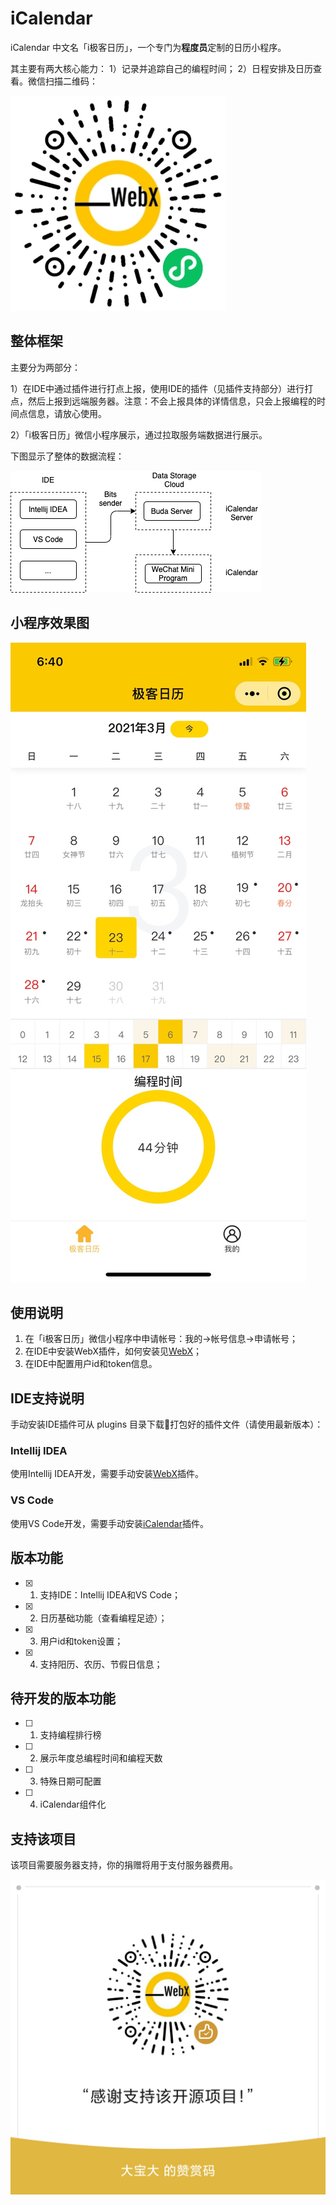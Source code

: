 # iCalendar
iCalendar 中文名「i极客日历」，一个专门为**程度员**定制的日历小程序。

其主要有两大核心能力：
1）记录并追踪自己的编程时间；
2）日程安排及日历查看。微信扫描二维码：

![](icalendar-wechat/images/iCalendar.jpg)

## 整体框架
主要分为两部分：

1）在IDE中通过插件进行打点上报，使用IDE的插件（见插件支持部分）进行打点，然后上报到远端服务器。注意：不会上报具体的详情信息，只会上报编程的时间点信息，请放心使用。  

2）「i极客日历」微信小程序展示，通过拉取服务端数据进行展示。

下图显示了整体的数据流程：

![](images/iCalendarFramework.png)

## 小程序效果图

![](icalendar-wechat/images/demo/demo.png)

## 使用说明  

1. 在「i极客日历」微信小程序中申请帐号：我的->帐号信息->申请帐号；   
2. 在IDE中安装WebX插件，如何安装见[WebX](https://github.com/aborn/WebX)；  
3. 在IDE中配置用户id和token信息。  

## IDE支持说明
手动安装IDE插件可从 plugins 目录下载打包好的插件文件（请使用最新版本）：
### Intellij IDEA
使用Intellij IDEA开发，需要手动安装[WebX](https://github.com/aborn/WebX)插件。  

### VS Code
使用VS Code开发，需要手动安装[iCalendar](https://github.com/aborn/iCalendar/tree/main/icalendar-vscode)插件。

## 版本功能

- [x] 1. 支持IDE：Intellij IDEA和VS Code；  
- [x] 2. 日历基础功能（查看编程足迹）；  
- [x] 3. 用户id和token设置；    
- [x] 4. 支持阳历、农历、节假日信息；

## 待开发的版本功能  

- [ ] 1. 支持编程排行榜
- [ ] 2. 展示年度总编程时间和编程天数
- [ ] 3. 特殊日期可配置
- [ ] 4. iCalendar组件化

## 支持该项目
该项目需要服务器支持，你的捐赠将用于支付服务器费用。

![](icalendar-wechat/images/donate.png)  



